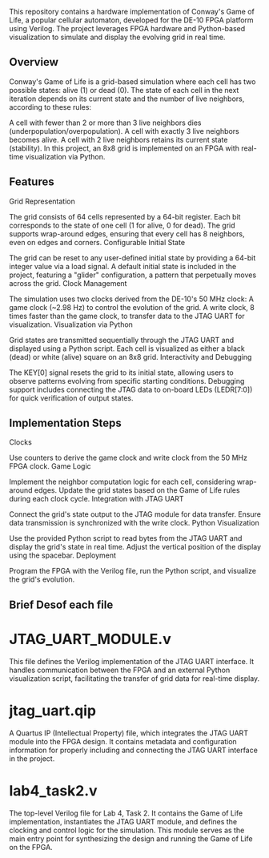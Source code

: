 This repository contains a hardware implementation of Conway's Game of Life, a popular cellular automaton, developed for the DE-10 FPGA platform using Verilog. The project leverages FPGA hardware and Python-based visualization to simulate and display the evolving grid in real time.

## Overview
Conway's Game of Life is a grid-based simulation where each cell has two possible states: alive (1) or dead (0). The state of each cell in the next iteration depends on its current state and the number of live neighbors, according to these rules:

A cell with fewer than 2 or more than 3 live neighbors dies (underpopulation/overpopulation).
A cell with exactly 3 live neighbors becomes alive.
A cell with 2 live neighbors retains its current state (stability).
In this project, an 8x8 grid is implemented on an FPGA with real-time visualization via Python.

## Features
Grid Representation

The grid consists of 64 cells represented by a 64-bit register. Each bit corresponds to the state of one cell (1 for alive, 0 for dead).
The grid supports wrap-around edges, ensuring that every cell has 8 neighbors, even on edges and corners.
Configurable Initial State

The grid can be reset to any user-defined initial state by providing a 64-bit integer value via a load signal.
A default initial state is included in the project, featuring a "glider" configuration, a pattern that perpetually moves across the grid.
Clock Management

The simulation uses two clocks derived from the DE-10's 50 MHz clock:
A game clock (~2.98 Hz) to control the evolution of the grid.
A write clock, 8 times faster than the game clock, to transfer data to the JTAG UART for visualization.
Visualization via Python

Grid states are transmitted sequentially through the JTAG UART and displayed using a Python script.
Each cell is visualized as either a black (dead) or white (alive) square on an 8x8 grid.
Interactivity and Debugging

The KEY[0] signal resets the grid to its initial state, allowing users to observe patterns evolving from specific starting conditions.
Debugging support includes connecting the JTAG data to on-board LEDs (LEDR[7:0]) for quick verification of output states.
## Implementation Steps
Clocks

Use counters to derive the game clock and write clock from the 50 MHz FPGA clock.
Game Logic

Implement the neighbor computation logic for each cell, considering wrap-around edges.
Update the grid states based on the Game of Life rules during each clock cycle.
Integration with JTAG UART

Connect the grid's state output to the JTAG module for data transfer.
Ensure data transmission is synchronized with the write clock.
Python Visualization

Use the provided Python script to read bytes from the JTAG UART and display the grid's state in real time.
Adjust the vertical position of the display using the spacebar.
Deployment

Program the FPGA with the Verilog file, run the Python script, and visualize the grid's evolution.

## Brief Desof each file
# JTAG_UART_MODULE.v

This file defines the Verilog implementation of the JTAG UART interface. It handles communication between the FPGA and an external Python visualization script, facilitating the transfer of grid data for real-time display.

# jtag_uart.qip

A Quartus IP (Intellectual Property) file, which integrates the JTAG UART module into the FPGA design. It contains metadata and configuration information for properly including and connecting the JTAG UART interface in the project.
# lab4_task2.v

The top-level Verilog file for Lab 4, Task 2. It contains the Game of Life implementation, instantiates the JTAG UART module, and defines the clocking and control logic for the simulation. This module serves as the main entry point for synthesizing the design and running the Game of Life on the FPGA.
